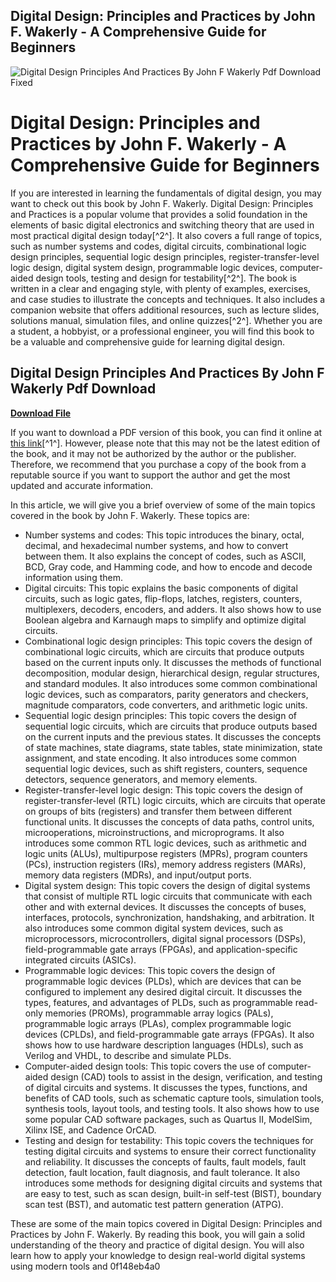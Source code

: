 ## Digital Design: Principles and Practices by John F. Wakerly - A Comprehensive Guide for Beginners

 
![Digital Design Principles And Practices By John F Wakerly Pdf Download Fixed](https://encrypted-tbn2.gstatic.com/images?q=tbn:ANd9GcRXUhSiMmA-9Cq4UPcYHG_hDmjrsbrsLg-5zSRbVDRctRGABbF1AuzSZliL)

 
# Digital Design: Principles and Practices by John F. Wakerly - A Comprehensive Guide for Beginners
 
If you are interested in learning the fundamentals of digital design, you may want to check out this book by John F. Wakerly. Digital Design: Principles and Practices is a popular volume that provides a solid foundation in the elements of basic digital electronics and switching theory that are used in most practical digital design today[^2^]. It also covers a full range of topics, such as number systems and codes, digital circuits, combinational logic design principles, sequential logic design principles, register-transfer-level logic design, digital system design, programmable logic devices, computer-aided design tools, testing and design for testability[^2^]. The book is written in a clear and engaging style, with plenty of examples, exercises, and case studies to illustrate the concepts and techniques. It also includes a companion website that offers additional resources, such as lecture slides, solutions manual, simulation files, and online quizzes[^2^]. Whether you are a student, a hobbyist, or a professional engineer, you will find this book to be a valuable and comprehensive guide for learning digital design.
 
## Digital Design Principles And Practices By John F Wakerly Pdf Download


[**Download File**](https://www.google.com/url?q=https%3A%2F%2Ftinurll.com%2F2tLA1r&sa=D&sntz=1&usg=AOvVaw3rqjiIhKRRyFMXzLE12J2d)

 
If you want to download a PDF version of this book, you can find it online at [this link](https://docs.google.com/viewer?a=v&pid=sites&srcid=ZGVmYXVsdGRvbWFpbnxqa3BoYW12aWV0fGd4OjM3NmNiOTJkZGQ0MjcyMjA)[^1^]. However, please note that this may not be the latest edition of the book, and it may not be authorized by the author or the publisher. Therefore, we recommend that you purchase a copy of the book from a reputable source if you want to support the author and get the most updated and accurate information.

In this article, we will give you a brief overview of some of the main topics covered in the book by John F. Wakerly. These topics are:
 
- Number systems and codes: This topic introduces the binary, octal, decimal, and hexadecimal number systems, and how to convert between them. It also explains the concept of codes, such as ASCII, BCD, Gray code, and Hamming code, and how to encode and decode information using them.
- Digital circuits: This topic explains the basic components of digital circuits, such as logic gates, flip-flops, latches, registers, counters, multiplexers, decoders, encoders, and adders. It also shows how to use Boolean algebra and Karnaugh maps to simplify and optimize digital circuits.
- Combinational logic design principles: This topic covers the design of combinational logic circuits, which are circuits that produce outputs based on the current inputs only. It discusses the methods of functional decomposition, modular design, hierarchical design, regular structures, and standard modules. It also introduces some common combinational logic devices, such as comparators, parity generators and checkers, magnitude comparators, code converters, and arithmetic logic units.
- Sequential logic design principles: This topic covers the design of sequential logic circuits, which are circuits that produce outputs based on the current inputs and the previous states. It discusses the concepts of state machines, state diagrams, state tables, state minimization, state assignment, and state encoding. It also introduces some common sequential logic devices, such as shift registers, counters, sequence detectors, sequence generators, and memory elements.
- Register-transfer-level logic design: This topic covers the design of register-transfer-level (RTL) logic circuits, which are circuits that operate on groups of bits (registers) and transfer them between different functional units. It discusses the concepts of data paths, control units, microoperations, microinstructions, and microprograms. It also introduces some common RTL logic devices, such as arithmetic and logic units (ALUs), multipurpose registers (MPRs), program counters (PCs), instruction registers (IRs), memory address registers (MARs), memory data registers (MDRs), and input/output ports.
- Digital system design: This topic covers the design of digital systems that consist of multiple RTL logic circuits that communicate with each other and with external devices. It discusses the concepts of buses,
interfaces,
protocols,
synchronization,
handshaking,
and arbitration.
It also introduces some common digital system devices,
such as microprocessors,
microcontrollers,
digital signal processors (DSPs),
field-programmable gate arrays (FPGAs),
and application-specific integrated circuits (ASICs).
- Programmable logic devices: This topic covers the design of programmable logic devices (PLDs),
which are devices that can be configured to implement any desired digital circuit.
It discusses the types,
features,
and advantages of PLDs,
such as programmable read-only memories (PROMs),
programmable array logics (PALs),
programmable logic arrays (PLAs),
complex programmable logic devices (CPLDs),
and field-programmable gate arrays (FPGAs).
It also shows how to use hardware description languages (HDLs),
such as Verilog and VHDL,
to describe and simulate PLDs.
- Computer-aided design tools: This topic covers the use of computer-aided design (CAD) tools to assist in the design,
verification,
and testing of digital circuits and systems.
It discusses the types,
functions,
and benefits of CAD tools,
such as schematic capture tools,
simulation tools,
synthesis tools,
layout tools,
and testing tools.
It also shows how to use some popular CAD software packages,
such as Quartus II,
ModelSim,
Xilinx ISE,
and Cadence OrCAD.
- Testing and design for testability: This topic covers the techniques for testing digital circuits and systems to ensure their correct functionality and reliability.
It discusses the concepts of faults,
fault models,
fault detection,
fault location,
fault diagnosis,
and fault tolerance.
It also introduces some methods for designing digital circuits and systems that are easy to test,
such as scan design,
built-in self-test (BIST),
boundary scan test (BST),
and automatic test pattern generation (ATPG).

These are some of the main topics covered in Digital Design: Principles and Practices by John F. Wakerly. By reading this book, you will gain a solid understanding of the theory and practice of digital design. You will also learn how to apply your knowledge to design real-world digital systems using modern tools and
 0f148eb4a0
